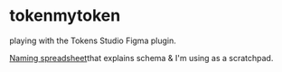 # tokenmytoken
playing with the Tokens Studio Figma plugin.

[Naming spreadsheet](https://docs.google.com/spreadsheets/d/1sSL7paZXPVNJ2x7qta94OY9vj0p8dwZK8OIaBbXwv2g/edit?usp=sharing)that explains schema & I'm using as a scratchpad.
